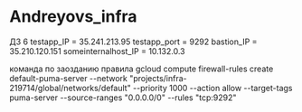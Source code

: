 # Andreyovs_infra
ДЗ 6
testapp_IP = 35.241.213.95
testapp_port = 9292
bastion_IP = 35.210.120.151
someinternalhost_IP = 10.132.0.3

команда по заозданию правила gcloud compute firewall-rules create default-puma-server --network "projects/infra-219714/global/networks/default" --priority 1000 --action allow --target-tags  puma-server --source-ranges "0.0.0.0/0" --rules "tcp:9292"



